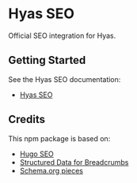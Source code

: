 # Hyas SEO

Official SEO integration for Hyas.

## Getting Started

See the Hyas SEO documentation:

- [Hyas SEO](https://seo.gethyas.com/docs/start-here/getting-started/)

## Credits

This npm package is based on:

- [Hugo SEO](https://gitlab.com/hugo-modules/hugo-seo)
- [Structured Data for Breadcrumbs](https://bullaki.com/projects/web-design/seo-with-hugo-5-breadcrumbs/)
- [Schema.org pieces](https://developer.yoast.com/features/schema/pieces/)
